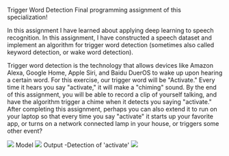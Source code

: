 Trigger Word Detection
Final programming assignment of this specialization!

In this assignment I have learned about applying deep learning to speech recognition. In this assignment, I have constructed a speech dataset and implement an algorithm for trigger word detection (sometimes also called keyword detection, or wake word detection).

Trigger word detection is the technology that allows devices like Amazon Alexa, Google Home, Apple Siri, and Baidu DuerOS to wake up upon hearing a certain word.
For this exercise, our trigger word will be "Activate." Every time it hears you say "activate," it will make a "chiming" sound.
By the end of this assignment, you will be able to record a clip of yourself talking, and have the algorithm trigger a chime when it detects you saying "activate."
After completing this assignment, perhaps you can also extend it to run on your laptop so that every time you say "activate" it starts up your favorite app, or turns on a network connected lamp in your house, or triggers some other event?

<img src="../images/3_trigger_word_detection/sound.png">
Model

<img src="../images/3_trigger_word_detection/model.png">
Output -Detection of 'activate'
<img src="../images/3_trigger_word_detection/output.png">

